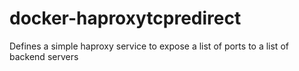 # docker-haproxytcpredirect

Defines a simple haproxy service to expose a list of ports to a list of backend servers
